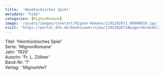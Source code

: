 ```yaml
---
title:  'Heimtückisches Spiel'
metadate: "hide"
categories: [MignonRomane]
image: '/assets/images/coverart/Mignon-Romane/1192282671_00000010.jpg'
visit: 'https://portal.dnb.de/bookviewer/view/1192282671#page/n0/mode/2up'
---
```

Titel: 'Heimtückisches Spiel' <br>
Serie: 'MignonRomane' <br>
Jahr: '1920' <br>
AutorIn: 'Fr. L. Zöllner' <br>
Band-Nr: '?' <br>
Verlag: ' MignonVerl'